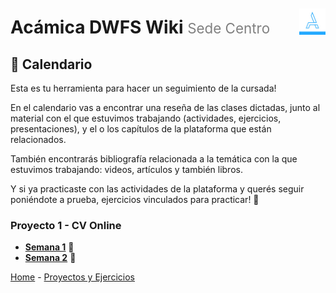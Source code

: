 <div style="float: right; padding-top: 1.85em;">
  <img style="width: 3em" src="/assets/acamica.jpg">
</div>

# Acámica DWFS Wiki <span style="font-weight: normal; font-size: 0.8em; color: grey;">Sede Centro</span>

## 📅 Calendario 

Esta es tu herramienta para hacer un seguimiento de la cursada!

En el calendario vas a encontrar una reseña de las clases dictadas, junto al material con el que estuvimos trabajando (actividades, ejercicios, presentaciones), y el o los capítulos de la plataforma que están relacionados.

También encontrarás bibliografía relacionada a la temática con la que estuvimos trabajando: videos, artículos y también libros.

Y si ya practicaste con las actividades de la plataforma y querés seguir poniéndote a prueba, ejercicios vinculados para practicar! 🚀

<!--
### Introducción

* [Semana 0 - Introducción a Internet](/semana-00.md)

### Trabajo Práctico 2 - HomeBanking -->

### Proyecto 1 - CV Online

* [**Semana 1**](semana-01.md) 📆 
* [**Semana 2**](semana-02.md) 📆 


[Home](/readme.md) - [Proyectos y Ejercicios](/proyectos-y-ejercicios.md)
